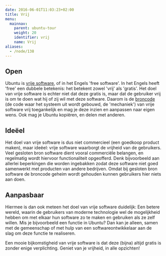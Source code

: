 ```yaml
---
date: 2016-06-01T11:03:23+02:00
title: Vrij
menu:
  mainnav:
    parent: ubuntu-tour
    weight: 20
    identifier: vrij
    name: Vrij
aliases:
  - /node/138
---
```


## Open
Ubuntu is [vrije software](http://wiki.ubuntu-nl.org/community/Filosofie#Vrije_software), of in het Engels 'free software'. In het Engels heeft 'free' een dubbele betekenis: het betekent zowel 'vrij' als 'gratis'. Het doel van vrije software is echter niet dat deze gratis is, maar dat de gebruiker vrij is om te doen wat hij of zij wil met deze software. Daarom is de [broncode](https://nl.wikipedia.org/wiki/Broncode) (de code waar het systeem uit wordt gebouwd, de 'mechaniek') van vrije software vrij toegankelijk en mag je deze inzien en aanpassen naar eigen wens. Ook mag je Ubuntu kopiëren, en delen met anderen.

## Ideëel
Het doel van vrije software is dus niet commercieel (een goedkoop product maken), maar ideëel: vrije software waarborgt de vrijheid van de gebruikers. Veel gesloten bron software dient vooral commerciële belangen, en regelmatig wordt hiervoor functionaliteit opgeofferd.  Denk bijvoorbeeld aan allerlei beperkingen die worden ingebakken zodat deze software niet goed samenwerkt met producten van andere bedrijven. Omdat bij gesloten bron software de broncode geheim wordt gehouden kunnen gebruikers hier niets aan doen.

## Aanpasbaar
Hiermee is dan ook meteen het doel van vrije software duidelijk: Een betere wereld, waarin de gebruikers van moderne technologie wel de mogelijkheid hebben om met elkaar hun software zo te maken en gebruiken als ze zelf willen. Mis je bijvoorbeeld een functie in Ubuntu? Dan kan je alleen, samen met de gemeenschap of met hulp van een softwareontwikkelaar aan de slag om deze functie te realiseren.

Een mooie bijkomstigheid van vrije software is dat deze (bijna) altijd gratis is zonder enige verplichting. Geniet van je vrijheid, in alle opzichten!
